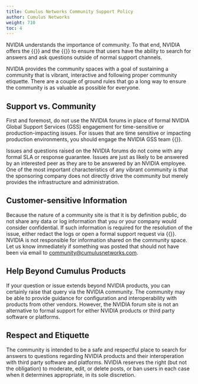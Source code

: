 ```yaml
---
title: Cumulus Networks Community Support Policy
author: Cumulus Networks
weight: 710
toc: 4
---
```


NVIDIA understands the importance of community. To that end, NVIDIA offers the {{<exlink url="https://forums.developer.nvidia.com/c/infrastructure/369" text="NVIDIA Infrastructure and Networking Forums">}} and the {{<exlink url="https://slack.cumulusnetworks.com/" text="NVIDIA Slack Community">}} to ensure that users have the ability to search for answers and ask questions outside of normal support channels.

NVIDIA provides the community spaces with a goal of sustaining a community that is vibrant, interactive and following proper community etiquette. There are a couple of ground rules that go a long way to ensure the community is as valuable as possible for everyone.

## Support vs. Community

First and foremost, do not use the NVIDIA forums in place of formal NVIDIA Global Support Services (GSS) engagement for time-sensitive or production-impacting issues. For issues that are time sensitive or impacting production environments, you should engage the NVIDIA GSS team {{<exlink url="https://support.mellanox.com/s/contact-support-page" text="here">}}.

Issues and questions raised on the NVIDIA forums do not come with any formal SLA or response guarantee. Issues are just as likely to be answered by an interested peer as they are to be answered by an NVIDIA employee. One of the most important characteristics of any vibrant community is that the sponsoring company does not directly drive the community but merely provides the infrastructure and administration.

## Customer-sensitive Information

Because the nature of a community site is that it is by definition public, do not share any data or log information that you or your company would consider confidential. If such information is required for the resolution of the issue, either redact the logs or open a formal support request via {{<exlink url="https://support.mellanox.com/s/contact-support-page" text="the Support Overview page">}}. NVIDIA is not responsible for information shared on the community space. Let us know immediately if something was posted that should not have been via email to <community@cumulusnetworks.com>.

## Help Beyond Cumulus Products

If your question or issue extends beyond NVIDIA products, you can certainly raise that query via the NVIDIA community. The community may be able to provide guidance for configuration and interoperability with products from other vendors. However, the NVIDIA forum site is not an alternative to formal support for either NVIDIA products or third party software or platforms.

## Respect and Etiquette

The community is intended to be a safe and respectful place to search for answers to questions regarding NVIDIA products and their interoperation with third party software and platforms. NVIDIA reserves the right (but not the obligation) to moderate, edit, or delete posts, or ban users in each case when it determines appropriate, in its sole discretion.

